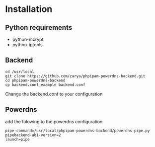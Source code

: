 

# Installation
## Python requirements
* python-mcrypt
* python-iptools

## Backend
```
cd /usr/local
git clone https://github.com/zarya/phpipam-powerdns-backend.git
cd phpipam-powerdns-backend
cp backend.conf_example backend.conf
```
Change the backend.conf to your configuration

## Powerdns
add the folowing to the powerdns configuration
```
pipe-command=/usr/local/phpipam-powerdns-backend/powerdns-pipe.py
pipebackend-abi-version=2
launch=pipe
```
